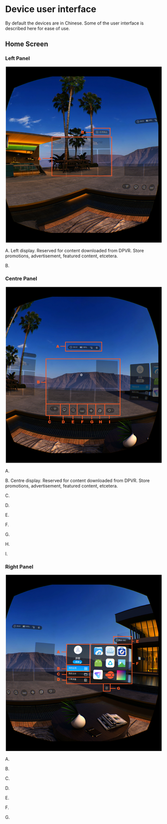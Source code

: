 # Device user interface

By default the devices are in Chinese. Some of the user interface is described here for ease of use.

## Home Screen 

### Left Panel

<p align="center">
  <img alt="Left of the home screen"  width="500px" src="assets/HomeScreenL.png">
</p>

A. Left display. Reserved for content downloaded from DPVR. Store promotions, advertisement, featured content, etcetera.

B. 

### Centre Panel

<p align="center">
  <img alt="Centre of the home screen"  width="500px" src="assets/HomeScreenC.png">
</p>

A. 

B. Centre display. Reserved for content downloaded from DPVR. Store promotions, advertisement, featured content, etcetera.

C. 

D. 

E. 

F. 

G. 

H. 

I. 

### Right Panel

<p align="center">
  <img alt="Right of the home screen"  width="500px" src="assets/HomeScreenR.png">
</p>

A. 

B. 

C. 

D. 

E. 

F. 

G. 

